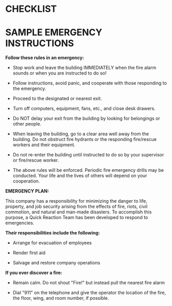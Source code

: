 # CHECKLIST

# SAMPLE EMERGENCY INSTRUCTIONS

**Follow these rules in an emergency:**

-   Stop work and leave the building IMMEDIATELY when the fire alarm
    sounds or when you are instructed to do so!

-   Follow instructions, avoid panic, and cooperate with those
    responding to the emergency.

-   Proceed to the designated or nearest exit.

-   Turn off computers, equipment, fans, etc., and close desk drawers.

-   Do NOT delay your exit from the building by looking for belongings
    or other people.

-   When leaving the building, go to a clear area well away from the
    building. Do not obstruct fire hydrants or the responding
    fire/rescue workers and their equipment.

-   Do not re-enter the building until instructed to do so by your
    supervisor or fire/rescue worker.

-   The above rules will be enforced. Periodic fire emergency drills may
    be conducted. Your life and the lives of others will depend on your
    cooperation.

**EMERGENCY PLAN:**

This company has a responsibility for minimizing the danger to life,
property, and job security arising from the effects of fire, riots,
civil commotion, and natural and man-made disasters. To accomplish this
purpose, a Quick Reaction Team has been developed to respond to
emergencies.

**Their responsibilities include the following:**

-   Arrange for evacuation of employees

-   Render first aid

-   Salvage and restore company operations

**If you ever discover a fire:**

-   Remain calm. Do not shout "Fire!" but instead pull the nearest fire
    alarm

-   Dial "911" on the telephone and give the operator the location of
    the fire, the floor, wing, and room number, if possible.
